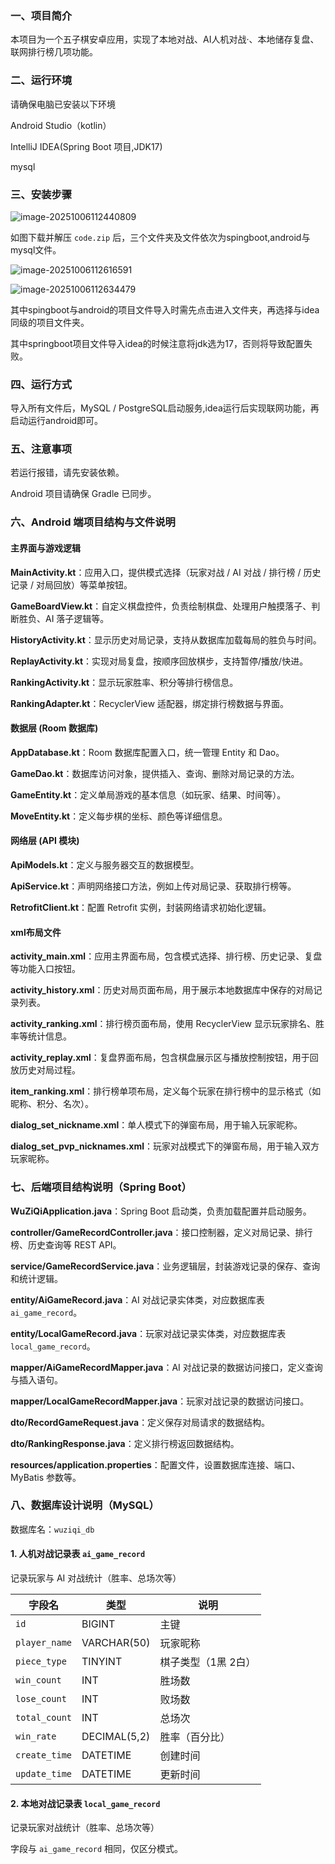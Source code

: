 ### 一、项目简介

本项目为一个五子棋安卓应用，实现了本地对战、AI人机对战·、本地储存复盘、联网排行榜几项功能。

### 二、运行环境

请确保电脑已安装以下环境

Android Studio（kotlin）

IntelliJ IDEA(Spring Boot 项目,JDK17)

mysql

### 三、安装步骤

![image-20251006112440809](C:\Users\20501\AppData\Roaming\Typora\typora-user-images\image-20251006112440809.png)

如图下载并解压 `code.zip` 后，三个文件夹及文件依次为spingboot,android与mysql文件。

![image-20251006112616591](C:\Users\20501\AppData\Roaming\Typora\typora-user-images\image-20251006112616591.png)

![image-20251006112634479](C:\Users\20501\AppData\Roaming\Typora\typora-user-images\image-20251006112634479.png)

其中spingboot与android的项目文件导入时需先点击进入文件夹，再选择与idea同级的项目文件夹。

其中springboot项目文件导入idea的时候注意将jdk选为17，否则将导致配置失败。

### 四、运行方式

导入所有文件后，MySQL / PostgreSQL启动服务,idea运行后实现联网功能，再启动运行android即可。

### 五、注意事项

若运行报错，请先安装依赖。

Android 项目请确保 Gradle 已同步。

### 六、Android 端项目结构与文件说明

####  主界面与游戏逻辑
**MainActivity.kt**：应用入口，提供模式选择（玩家对战 / AI 对战 / 排行榜 / 历史记录 / 对局回放）等菜单按钮。

**GameBoardView.kt**：自定义棋盘控件，负责绘制棋盘、处理用户触摸落子、判断胜负、AI 落子逻辑等。

**HistoryActivity.kt**：显示历史对局记录，支持从数据库加载每局的胜负与时间。

**ReplayActivity.kt**：实现对局复盘，按顺序回放棋步，支持暂停/播放/快进。

**RankingActivity.kt**：显示玩家胜率、积分等排行榜信息。

**RankingAdapter.kt**：RecyclerView 适配器，绑定排行榜数据与界面。

####  数据层 (Room 数据库)
**AppDatabase.kt**：Room 数据库配置入口，统一管理 Entity 和 Dao。

**GameDao.kt**：数据库访问对象，提供插入、查询、删除对局记录的方法。

**GameEntity.kt**：定义单局游戏的基本信息（如玩家、结果、时间等）。

**MoveEntity.kt**：定义每步棋的坐标、颜色等详细信息。

#### 网络层 (API 模块)
**ApiModels.kt**：定义与服务器交互的数据模型。

**ApiService.kt**：声明网络接口方法，例如上传对局记录、获取排行榜等。

**RetrofitClient.kt**：配置 Retrofit 实例，封装网络请求初始化逻辑。

#### xml布局文件

**activity_main.xml**：应用主界面布局，包含模式选择、排行榜、历史记录、复盘等功能入口按钮。

**activity_history.xml**：历史对局页面布局，用于展示本地数据库中保存的对局记录列表。

**activity_ranking.xml**：排行榜页面布局，使用 RecyclerView 显示玩家排名、胜率等统计信息。

**activity_replay.xml**：复盘界面布局，包含棋盘展示区与播放控制按钮，用于回放历史对局过程。

**item_ranking.xml**：排行榜单项布局，定义每个玩家在排行榜中的显示格式（如昵称、积分、名次）。

**dialog_set_nickname.xml**：单人模式下的弹窗布局，用于输入玩家昵称。

**dialog_set_pvp_nicknames.xml**：玩家对战模式下的弹窗布局，用于输入双方玩家昵称。

### 七、后端项目结构说明（Spring Boot）

**WuZiQiApplication.java**：Spring Boot 启动类，负责加载配置并启动服务。

**controller/GameRecordController.java**：接口控制器，定义对局记录、排行榜、历史查询等 REST API。

**service/GameRecordService.java**：业务逻辑层，封装游戏记录的保存、查询和统计逻辑。

**entity/AiGameRecord.java**：AI 对战记录实体类，对应数据库表 `ai_game_record`。

**entity/LocalGameRecord.java**：玩家对战记录实体类，对应数据库表 `local_game_record`。

**mapper/AiGameRecordMapper.java**：AI 对战记录的数据访问接口，定义查询与插入语句。

**mapper/LocalGameRecordMapper.java**：玩家对战记录的数据访问接口。

**dto/RecordGameRequest.java**：定义保存对局请求的数据结构。

**dto/RankingResponse.java**：定义排行榜返回数据结构。

**resources/application.properties**：配置文件，设置数据库连接、端口、MyBatis 参数等。

### 八、数据库设计说明（MySQL）

数据库名：`wuziqi_db`

####  1. 人机对战记录表 `ai_game_record`

记录玩家与 AI 对战统计（胜率、总场次等）

| 字段名        | 类型         | 说明                |
| ------------- | ------------ | ------------------- |
| `id`          | BIGINT       | 主键                |
| `player_name` | VARCHAR(50)  | 玩家昵称            |
| `piece_type`  | TINYINT      | 棋子类型（1黑 2白） |
| `win_count`   | INT          | 胜场数              |
| `lose_count`  | INT          | 败场数              |
| `total_count` | INT          | 总场次              |
| `win_rate`    | DECIMAL(5,2) | 胜率（百分比）      |
| `create_time` | DATETIME     | 创建时间            |
| `update_time` | DATETIME     | 更新时间            |

#### 2. 本地对战记录表 `local_game_record`

记录玩家对战统计（胜率、总场次等）

字段与 `ai_game_record` 相同，仅区分模式。
